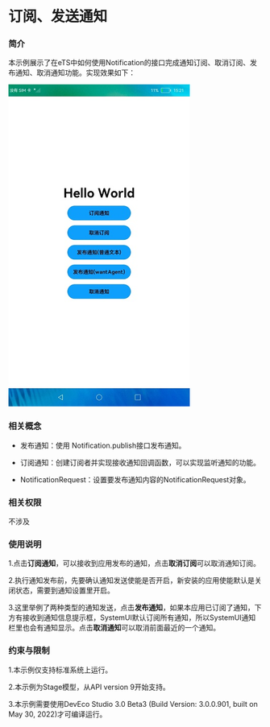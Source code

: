 # 订阅、发送通知

### 简介

本示例展示了在eTS中如何使用Notification的接口完成通知订阅、取消订阅、发布通知、取消通知功能。实现效果如下：

![Notification](screenshots/device/Notification.jpg)

### 相关概念

- 发布通知：使用 Notification.publish接口发布通知。

- 订阅通知：创建订阅者并实现接收通知回调函数，可以实现监听通知的功能。

-  NotificationRequest：设置要发布通知内容的NotificationRequest对象。

### 相关权限

不涉及

### 使用说明

1.点击**订阅通知**，可以接收到应用发布的通知，点击**取消订阅**可以取消通知订阅。

2.执行通知发布前，先要确认通知发送使能是否开启，新安装的应用使能默认是关闭状态，需要到通知设置里开启。

3.这里举例了两种类型的通知发送，点击**发布通知**，如果本应用已订阅了通知，下方有接收到通知信息提示框，SystemUI默认订阅所有通知，所以SystemUI通知栏里也会有通知显示。点击**取消通知**可以取消前面最近的一个通知。

### 约束与限制

1.本示例仅支持标准系统上运行。

2.本示例为Stage模型，从API version 9开始支持。

3.本示例需要使用DevEco Studio 3.0 Beta3 (Build Version: 3.0.0.901, built on May 30, 2022)才可编译运行。